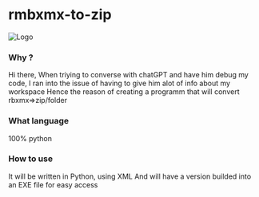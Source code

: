 # rmbxmx-to-zip
![Logo](https://github.com/AnCarsenat/rmbxmx-to-zip/assets/87574028/0c09f50f-d8c1-4944-ad18-fc024af09702)


<h3>Why ?</h3>
Hi there,
When triying to converse with chatGPT and have him debug my code,
I ran into the issue of having to give him alot of info about my workspace
Hence the reason of creating a programm that will convert rbxmx=>zip/folder

<h3>What language</h3>
100% python

<h3>How to use</h3>
It will be written in Python, using XML
And will have a version builded into an EXE file for easy access

